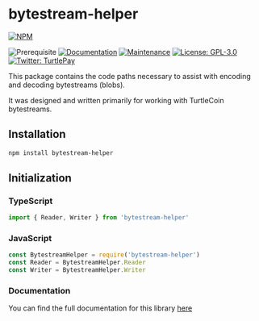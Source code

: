 # bytestream-helper

[![NPM](https://nodei.co/npm/bytestream-helper.png?downloads=true&stars=true)](https://nodei.co/npm/bytestream-helper/)

![Prerequisite](https://img.shields.io/badge/node-%3E%3D6-blue.svg) [![Documentation](https://img.shields.io/badge/documentation-yes-brightgreen.svg)](https://bytestream.turtlecoin.dev) [![Maintenance](https://img.shields.io/badge/Maintained%3F-yes-green.svg)](https://github.com/turtlecoin/node-bytestream-helper/graphs/commit-activity) [![License: GPL-3.0](https://img.shields.io/badge/License-GPL--3.0-yellow.svg)](https://github.com/turtlecoin/node-bytestream-helper/blob/master/LICENSE) [![Twitter: TurtlePay](https://img.shields.io/twitter/follow/_TurtleCoin.svg?style=social)](https://twitter.com/_TurtleCoin)

This package contains the code paths necessary to assist with encoding and decoding bytestreams (blobs).

It was designed and written primarily for working with TurtleCoin bytestreams.

## Installation

```bash
npm install bytestream-helper
```

## Initialization

### TypeScript

```typescript
import { Reader, Writer } from 'bytestream-helper'
```

### JavaScript

```javascript
const BytestreamHelper = require('bytestream-helper')
const Reader = BytestreamHelper.Reader
const Writer = BytestreamHelper.Writer
```

### Documentation

You can find the full documentation for this library [here](https://bytestream.turtlecoin.dev)

